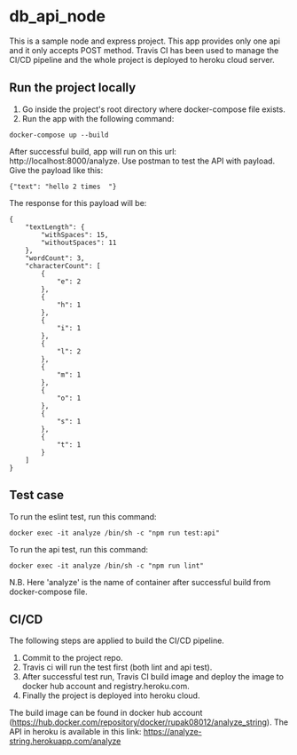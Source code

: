 # db_api_node
This is a sample node and express project. This app provides only one api and it only accepts POST method. Travis CI has been used to manage the CI/CD pipeline and the whole project is deployed to heroku cloud server.

## Run the project locally
1. Go inside the project's root directory where docker-compose file exists.
2. Run the app with the following command:
```
docker-compose up --build
```

After successful build, app will run on this url: http://localhost:8000/analyze.
Use postman to test the API with payload. Give the payload like this:
```
{"text": "hello 2 times  "}
```

The response for this payload will be:
```
{
    "textLength": {
        "withSpaces": 15,
        "withoutSpaces": 11
    },
    "wordCount": 3,
    "characterCount": [
        {
            "e": 2
        },
        {
            "h": 1
        },
        {
            "i": 1
        },
        {
            "l": 2
        },
        {
            "m": 1
        },
        {
            "o": 1
        },
        {
            "s": 1
        },
        {
            "t": 1
        }
    ]
}
```

## Test case
To run the eslint test, run this command:
```
docker exec -it analyze /bin/sh -c "npm run test:api"
```

To run the api test, run this command:
```
docker exec -it analyze /bin/sh -c "npm run lint"
```
N.B. Here 'analyze' is the name of container after successful build from docker-compose file.

## CI/CD
The following steps are applied to build the CI/CD pipeline.

1. Commit to the project repo.
2. Travis ci will run the test first (both lint and api test).
3. After successful test run, Travis CI build image and deploy the image to docker hub account and registry.heroku.com.
4. Finally the project is deployed into heroku cloud.

The build image can be found in docker hub account (https://hub.docker.com/repository/docker/rupak08012/analyze_string).
The API in heroku is available in this link: https://analyze-string.herokuapp.com/analyze